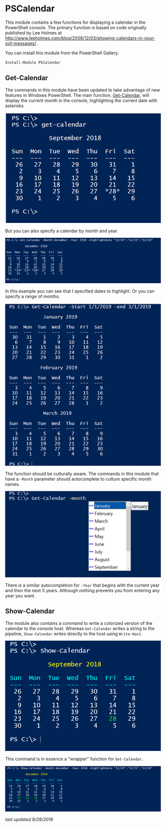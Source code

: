 # PSCalendar

This module contains a few functions for displaying a calendar in the PowerShell console. The primary function is based on code originally published by Lee Holmes at http://www.leeholmes.com/blog/2008/12/03/showing-calendars-in-your-oof-messages/
.

You can install this module from the PowerShell Gallery.

```powershell
Install-Module PSCalendar
```

## Get-Calendar

The commands in this module have been updated to take advantage of new features in Windows PowerShell. The main function, [Get-Calendar](), will display the current month in the console, highlighting the current date with asterisks.

![get-calendar](assets/get-calendar.png)

But you can also specify a calendar by month and year.

![get calendar by month](assets/get-calendar-2.png)

In this example you can see that I specified dates to highlight. Or you can specify a range of months.

![get calendar range](assets/get-calendar-3.png)

The function should be culturally aware. The commands in this module that have a `-Month` parameter should autocomplete to culture specific month names.

![autocomplete months](assets/autocomplete-month.png)

There is a similar autocompletion for `-Year` that begins with the current year and then the next 5 years. Although nothing prevents you from entering any year you want.

## Show-Calendar

The module also contains a command to write a colorized version of the calendar to the console host. Whereas `Get-Calendar` writes a string to the pipeline, `Show-Calendar` writes directly to the host using `Write-Host`.

![show-calendar](assets/show-calendar.png)

This command is in essence a "wrapper" function for `Get-Calendar`.

![show calendar with highlights](assets/show-calendar-2.png)

 *last updated 9/28/2018*
